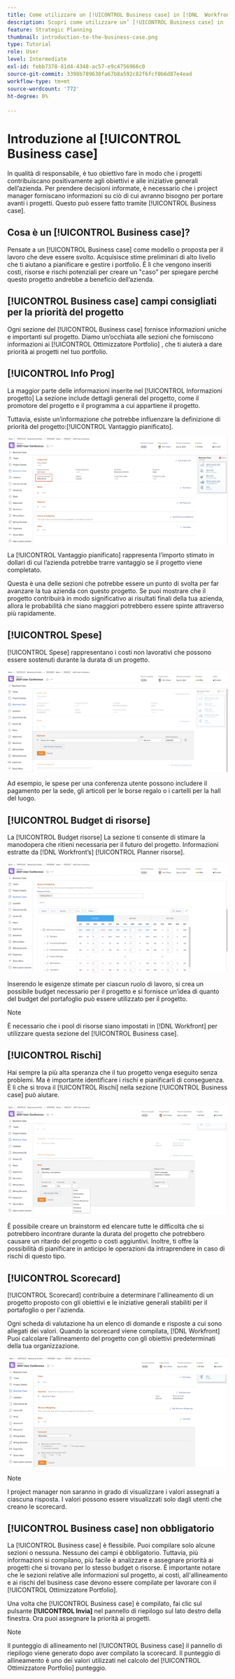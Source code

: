 ```yaml
---
title: Come utilizzare un [!UICONTROL Business case] in [!DNL  Workfront]
description: Scopri come utilizzare un’ [!UICONTROL Business case] in [!DNL  Workfront] in modo da ottenere le informazioni necessarie sui progetti per prendere decisioni informate.
feature: Strategic Planning
thumbnail: introduction-to-the-business-case.png
type: Tutorial
role: User
level: Intermediate
exl-id: febb7378-81d4-4348-ac57-e9c4756966c0
source-git-commit: 3398b789630fa67b8a592c82f6fcf0b6d87e4ead
workflow-type: tm+mt
source-wordcount: '772'
ht-degree: 0%

---
```


# Introduzione al [!UICONTROL Business case]

In qualità di responsabile, è tuo obiettivo fare in modo che i progetti contribuiscano positivamente agli obiettivi e alle iniziative generali dell’azienda. Per prendere decisioni informate, è necessario che i project manager forniscano informazioni su ciò di cui avranno bisogno per portare avanti i progetti. Questo può essere fatto tramite [!UICONTROL Business case].

## Cosa è un [!UICONTROL Business case]?

Pensate a un [!UICONTROL Business case] come modello o proposta per il lavoro che deve essere svolto. Acquisisce stime preliminari di alto livello che ti aiutano a pianificare e gestire i portfolio. È lì che vengono inseriti costi, risorse e rischi potenziali per creare un &quot;caso&quot; per spiegare perché questo progetto andrebbe a beneficio dell’azienda.

## [!UICONTROL Business case] campi consigliati per la priorità del progetto

Ogni sezione del [!UICONTROL Business case] fornisce informazioni uniche e importanti sul progetto. Diamo un’occhiata alle sezioni che forniscono informazioni ai [!UICONTROL Ottimizzatore Portfolio] , che ti aiuterà a dare priorità ai progetti nel tuo portfolio.

## [!UICONTROL Info Prog]

La maggior parte delle informazioni inserite nel [!UICONTROL Informazioni progetto] La sezione include dettagli generali del progetto, come il promotore del progetto e il programma a cui appartiene il progetto.

Tuttavia, esiste un’informazione che potrebbe influenzare la definizione di priorità del progetto:[!UICONTROL Vantaggio pianificato].

![Un&#39;immagine del [!UICONTROL Vantaggio pianificato] nella zona [!UICONTROL Informazioni progetto] della sezione [!UICONTROL Business case]](assets/05-portfolio-management4.png)

La [!UICONTROL Vantaggio pianificato] rappresenta l’importo stimato in dollari di cui l’azienda potrebbe trarre vantaggio se il progetto viene completato.

Questa è una delle sezioni che potrebbe essere un punto di svolta per far avanzare la tua azienda con questo progetto. Se puoi mostrare che il progetto contribuirà in modo significativo ai risultati finali della tua azienda, allora le probabilità che siano maggiori potrebbero essere spinte attraverso più rapidamente.

## [!UICONTROL Spese]

[!UICONTROL Spese] rappresentano i costi non lavorativi che possono essere sostenuti durante la durata di un progetto.

![Un&#39;immagine del [!UICONTROL Spese] nella sezione [!UICONTROL Business case]](assets/06-portfolio-management5.png)

Ad esempio, le spese per una conferenza utente possono includere il pagamento per la sede, gli articoli per le borse regalo o i cartelli per la hall del luogo.

## [!UICONTROL Budget di risorse]

La [!UICONTROL Budget risorse] La sezione ti consente di stimare la manodopera che ritieni necessaria per il futuro del progetto. Informazioni estratte da [!DNL Workfront’s] [!UICONTROL Planner risorse].

![Un&#39;immagine del [!UICONTROL Budget risorse] nella sezione [!UICONTROL Business case]](assets/07-portfolio-management6.png)

Inserendo le esigenze stimate per ciascun ruolo di lavoro, si crea un possibile budget necessario per il progetto e si fornisce un’idea di quanto del budget del portafoglio può essere utilizzato per il progetto.

>[!NOTE]
>
>È necessario che i pool di risorse siano impostati in [!DNL Workfront] per utilizzare questa sezione del [!UICONTROL Business case].

## [!UICONTROL Rischi]

Hai sempre la più alta speranza che il tuo progetto venga eseguito senza problemi. Ma è importante identificare i rischi e pianificarli di conseguenza. È lì che si trova il [!UICONTROL Rischi] nella sezione [!UICONTROL Business case] può aiutare.

![Un&#39;immagine del [!UICONTROL Rischi] nella sezione [!UICONTROL Business case]](assets/08-portfolio-management7.png)

È possibile creare un brainstorm ed elencare tutte le difficoltà che si potrebbero incontrare durante la durata del progetto che potrebbero causare un ritardo del progetto o costi aggiuntivi. Inoltre, ti offre la possibilità di pianificare in anticipo le operazioni da intraprendere in caso di rischi di questo tipo.

## [!UICONTROL Scorecard]

[!UICONTROL Scorecard] contribuire a determinare l&#39;allineamento di un progetto proposto con gli obiettivi e le iniziative generali stabiliti per il portafoglio o per l&#39;azienda.

Ogni scheda di valutazione ha un elenco di domande e risposte a cui sono allegati dei valori. Quando la scorecard viene compilata, [!DNL Workfront] Puoi calcolare l’allineamento del progetto con gli obiettivi predeterminati della tua organizzazione.

![Un&#39;immagine del [!UICONTROL Scorecard] nella sezione [!UICONTROL Business case]](assets/09-portfolio-management8.png)

>[!NOTE]
>
>I project manager non saranno in grado di visualizzare i valori assegnati a ciascuna risposta. I valori possono essere visualizzati solo dagli utenti che creano le scorecard.

## [!UICONTROL Business case] non obbligatorio

La [!UICONTROL Business case] è flessibile. Puoi compilare solo alcune sezioni o nessuna. Nessuno dei campi è obbligatorio. Tuttavia, più informazioni si compilano, più facile è analizzare e assegnare priorità ai progetti che si trovano per lo stesso budget o risorse. È importante notare che le sezioni relative alle informazioni sul progetto, ai costi, all&#39;allineamento e ai rischi del business case devono essere compilate per lavorare con il [!UICONTROL Ottimizzatore Portfolio].

Una volta che [!UICONTROL Business case] è compilato, fai clic sul pulsante **[!UICONTROL Invia]** nel pannello di riepilogo sul lato destro della finestra. Ora puoi assegnare la priorità ai progetti.

>[!NOTE]
>
>Il punteggio di allineamento nel [!UICONTROL Business case] il pannello di riepilogo viene generato dopo aver compilato la scorecard. Il punteggio di allineamento è uno dei valori utilizzati nel calcolo del [!UICONTROL Ottimizzatore Portfolio] punteggio.

<!-- 
Learn more graphic and links to documentation articles
* Overview of areas of the business case 
* Create a business case for a project   
* Create a scorecard 
* Apply a scorecard to a project and generate an alignment score 
-->
